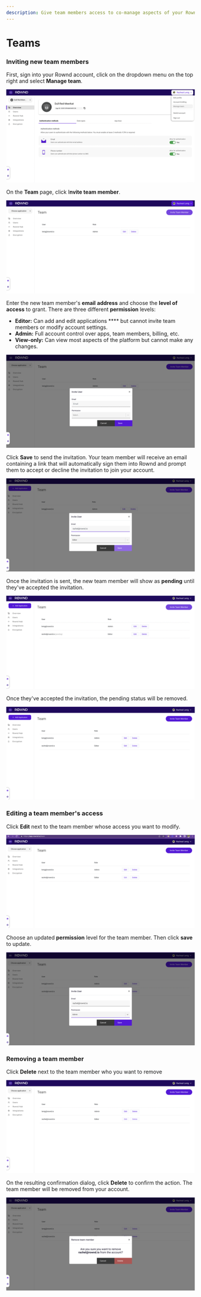```yaml
---
description: Give team members access to co-manage aspects of your Rownd account.
---
```


# Teams

### Inviting new team members

First, sign into your Rownd account, click on the dropdown menu on the top right and select **Manage team**.

![](<../../.gitbook/assets/image (20).png>)

On the **Team** page, click I**nvite team member**.&#x20;

![](<../../.gitbook/assets/image (11).png>)

Enter the new team member's **email** **address** and choose the **level of access** to grant. There are three different **permission** levels:

* **Editor:** Can add and edit applications **** but cannot invite team members or modify account settings.
* **Admin:** Full account control over apps, team members, billing, etc.
* **View-only:** Can view most aspects of the platform but cannot make any changes.

![](<../../.gitbook/assets/image (15).png>)

Click **Save** to send the invitation. Your team member will receive an email containing a link that will automatically sign them into Rownd and prompt them to accept or decline the invitation to join your account.

![](<../../.gitbook/assets/image (25).png>)

Once the invitation is sent, the new team member will show as **pending** until they've accepted the invitation.&#x20;

![](<../../.gitbook/assets/image (28).png>)

Once they've accepted the invitation, the pending status will be removed.

![](<../../.gitbook/assets/image (1) (2).png>)

### Editing a team member's access

Click **Edit** next to the team member whose access you want to modify.

![](<../../.gitbook/assets/image (19).png>)

Choose an updated **permission** level for the team member. Then click **save** to update.

![](<../../.gitbook/assets/image (2) (2).png>)

### Removing a team member

Click **Delete** next to the team member who you want to remove

![](<../../.gitbook/assets/image (24).png>)

On the resulting confirmation dialog, click **Delete** to confirm the action. The team member will be removed from your account.

![](<../../.gitbook/assets/image (13).png>)
